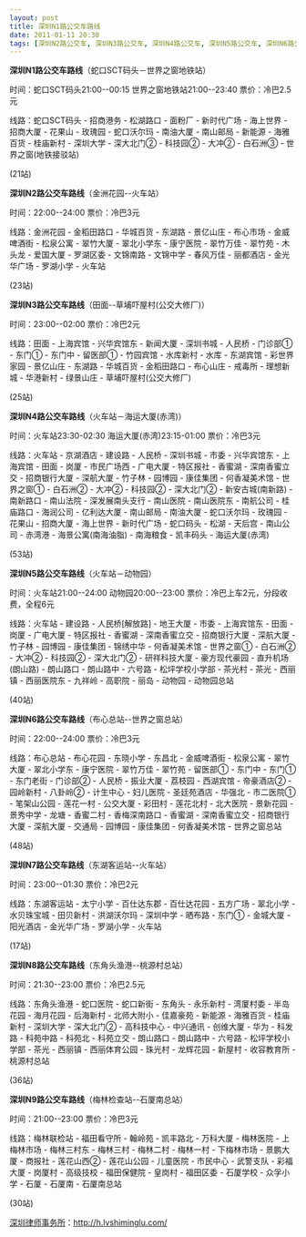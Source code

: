 ```yaml
---
layout: post
title: 深圳N1路公交车路线
date: 2011-01-11 20:30
tags: [深圳N2路公交车, 深圳N3路公交车, 深圳N4路公交车, 深圳N5路公交车, 深圳N6路公交车, 深圳N7路公交车, 深圳N8路公交车, 深圳N9路公交车, 深圳分类信息网站, 深圳市公交]
---
```

<strong>深圳N1路公交车路线</strong>（蛇口SCT码头－世界之窗地铁站）

时间：蛇口SCT码头21:00--00:15 世界之窗地铁站21:00--23:40 票价：冷巴2.5元

线路：蛇口SCT码头 - 招商港务 - 松湖路口 - 面粉厂 - 新时代广场 - 海上世界 - 招商大厦 - 花果山 - 玫瑰园 - 蛇口沃尔玛 - 南油大厦 - 南山邮局 - 新能源 - 海雅百货 - 桂庙新村 - 深圳大学 - 深大北门② - 科技园② - 大冲② - 白石洲③ - 世界之窗(地铁接驳站)

(21站)

<strong>深圳N2路公交车路线</strong>（金洲花园--火车站）

时间：22:00--24:00 票价：冷巴3元

线路：金洲花园 - 金稻田路口 - 华城百货 - 东湖路 - 景亿山庄 - 布心市场 - 金威啤酒街 - 松泉公寓 - 翠竹大厦 - 翠北小学东 - 康宁医院 - 翠竹万佳 - 翠竹苑 - 木头龙 - 爱国大厦 - 罗湖区委 - 文锦南路 - 文锦中学 - 春风万佳 - 丽都酒店 - 金光华广场 - 罗湖小学 - 火车站

(23站)

<strong>深圳N3路公交车路线</strong>（田面--草埔吓屋村(公交大修厂)）

时间：23:00--02:00 票价：冷巴2元

线路：田面 - 上海宾馆 - 兴华宾馆东 - 新闻大厦 - 深圳书城 - 人民桥 - 门诊部① - 东门① - 东门中 - 留医部① - 竹园宾馆 - 水库新村 - 水库 - 东湖宾馆 - 彩世界家园 - 景亿山庄 - 东湖路 - 华城百货 - 金稻田路口 - 布心山庄 - 戒毒所 - 理想新城 - 华港新村 - 绿景山庄 - 草埔吓屋村(公交大修厂)

(25站)

<strong>深圳N4路公交车路线</strong>（火车站－海运大厦(赤湾)）

时间：火车站23:30-02:30 海运大厦(赤湾)23:15-01:00 票价：冷巴3元

线路：火车站 - 京湖酒店 - 建设路 - 人民桥 - 深圳书城 - 市委 - 兴华宾馆东 - 上海宾馆 - 田面 - 岗厦 - 市民广场西 - 广电大厦 - 特区报社 - 香蜜湖 - 深南香蜜立交 - 招商银行大厦 - 深航大厦 - 竹子林 - 园博园 - 康佳集团 - 何香凝美术馆 - 世界之窗① - 白石洲② - 大冲② - 科技园② - 深大北门② - 新安古城(南新路) - 南新路口 - 南山法院 - 深发展南头支行 - 南山医院 - 南山医院东 - 南航公司 - 桂庙路口 - 海润公司 - 亿利达大厦 - 南山邮局 - 南油大厦 - 蛇口沃尔玛 - 玫瑰园 - 花果山 - 招商大厦 - 海上世界 - 新时代广场 - 蛇口码头 - 松湖 - 天后宫 - 南山公司 - 赤湾港 - 海景公寓(南海油脂) - 南海粮食 - 凯丰码头 - 海运大厦(赤湾)

(53站)

<strong>深圳N5路公交车路线</strong>（火车站－动物园）

时间：火车站21:00--24:00 动物园20:00--23:00 票价：冷巴上车2元，分段收费，全程6元

线路：火车站 - 建设路 - 人民桥[解放路] - 地王大厦 - 市委 - 上海宾馆东 - 田面 - 岗厦 - 广电大厦 - 特区报社 - 香蜜湖 - 深南香蜜立交 - 招商银行大厦 - 深航大厦 - 竹子林 - 园博园 - 康佳集团 - 锦绣中华 - 何香凝美术馆 - 世界之窗① - 白石洲② - 大冲② - 科技园② - 深大北门② - 研祥科技大厦 - 豪方现代豪园 - 直升机场(朗山路) - 朗山路口 - 朗山路中 - 六号路 - 松坪学校小学部 - 茶光村 - 茶光 - 西丽镇 - 西丽医院东 - 九祥岭 - 高职院 - 丽岛 - 动物园 - 动物园总站

(40站)

<strong>深圳N6路公交车路线</strong>（布心总站--世界之窗总站）

时间：22:00--24:00 票价：冷巴3元

线路：布心总站 - 布心花园 - 东晓小学 - 东昌北 - 金威啤酒街 - 松泉公寓 - 翠竹大厦 - 翠北小学东 - 康宁医院 - 翠竹万佳 - 翠竹苑 - 留医部① - 东门中 - 东门① - 东门老街 - 门诊部② - 人民桥 - 振业大厦 - 荔枝园 - 西湖宾馆 - 帝豪酒店② - 园岭新村 - 八卦岭② - 计生中心 - 妇儿医院 - 圣廷苑酒店 - 华强北 - 市二医院① - 笔架山公园 - 莲花一村 - 公交大厦 - 彩田村 - 莲花北村 - 北大医院 - 景新花园 - 景秀中学 - 龙塘 - 香蜜二村 - 香梅深南路口 - 香蜜湖 - 深南香蜜立交 - 招商银行大厦 - 深航大厦 - 交通局 - 园博园 - 康佳集团 - 何香凝美术馆 - 世界之窗总站

(48站)

<strong>深圳N7路公交车路线</strong>（东湖客运站--火车站）

时间：23:00--01:30 票价：冷巴2元

线路：东湖客运站 - 太宁小学 - 百仕达东郡 - 百仕达花园 - 五方广场 - 翠北小学 - 水贝珠宝城 - 田贝新村 - 洪湖沃尔玛 - 深圳中学 - 晒布路 - 东门① - 金城大厦 - 阳光酒店 - 金光华广场 - 罗湖小学 - 火车站

(17站)

<strong>深圳N8路公交车路线</strong>（东角头渔港--桃源村总站）

时间：21:30--23:00 票价：冷巴2.5元

线路：东角头渔港 - 蛇口医院 - 蛇口新街 - 东角头 - 永乐新村 - 湾厦村委 - 半岛花园 - 海月花园 - 后海新村 - 北师大附小 - 佳嘉豪苑 - 新能源 - 海雅百货 - 桂庙新村 - 深圳大学 - 深大北门② - 高科技中心 - 中兴通讯 - 创维大厦 - 华为 - 科发路 - 科苑中路 - 科苑北 - 科苑立交 - 朗山路口 - 朗山路中 - 六号路 - 松坪学校小学部 - 茶光 - 西丽镇 - 西丽体育公园 - 珠光村 - 龙辉花园 - 新屋村 - 收容教育所 - 桃源村总站

(36站)

<strong>深圳N9路公交车路线</strong>（梅林检查站--石厦南总站）

时间：21:00--23:00 票价：冷巴3元

线路：梅林联检站 - 福田看守所 - 翰岭苑 - 凯丰路北 - 万科大厦 - 梅林医院 - 上梅林市场 - 梅林三村东 - 梅林三村 - 梅林二村 - 梅林一村 - 下梅林市场 - 景鹏大厦 - 商报社 - 莲花山西② - 莲花山公园 - 儿童医院 - 市民中心 - 武警支队 - 彩福大厦 - 岗厦村 - 高级技校 - 福田保健院 - 皇岗村 - 福田区委 - 石厦学校 - 众孚小学 - 石厦 - 石厦南 - 石厦南总站

(30站)

<a href="http://h.lvshiminglu.com/">深圳律师事务所</a>：<a href="http://h.lvshiminglu.com/">http://h.lvshiminglu.com/</a>

